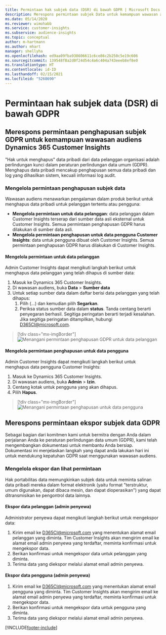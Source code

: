 ```yaml
---
title: Permintaan hak subjek data (DSR) di bawah GDPR | Microsoft Docs
description: Merespons permintaan subjek Data untuk kemampuan wawasan audiens Dynamics 365 Customer Insights.
ms.date: 05/14/2020
ms.reviewer: wimohabb
ms.service: customer-insights
ms.subservice: audience-insights
ms.topic: conceptual
author: m-hartmann
ms.author: mhart
manager: shellyha
ms.openlocfilehash: ed9aa09fba938606611c6ce86c2b250c5e19c606
ms.sourcegitcommit: 139548f8a2d0f24d54c4a6c404a743eeeb8ef8e0
ms.translationtype: HT
ms.contentlocale: id-ID
ms.lasthandoff: 02/15/2021
ms.locfileid: "5268690"
---
```

# <a name="data-subject-rights-dsr-requests-under-gdpr"></a>Permintaan hak subjek data (DSR) di bawah GDPR

## <a name="responding-to-gdpr-data-subject-delete-requests-for-dynamics-365-customer-insights-audience-insights-capability"></a>Merespons permintaan penghapusan subjek GDPR untuk kemampuan wawasan audiens Dynamics 365 Customer Insights

"Hak untuk menghapus" data pribadi dari data pelanggan organisasi adalah perlindungan kunci dalam peraturan perlindungan data umum (GDPR). Menghapus data pribadi mencakup penghapusan semua data pribadi dan log yang dihasilkan sistem, kecuali informasi log audit.

### <a name="manage-data-subject-delete-requests"></a>Mengelola permintaan penghapusan subjek data

Wawasan audiens menawarkan pengalaman dalam produk berikut untuk menghapus data pribadi untuk pelanggan tertentu atau pengguna:

- **Mengelola permintaan untuk data pelanggan**: data pelanggan dalam Customer Insights terserap dari sumber data asli eksternal untuk Customer Insights. Semua permintaan penghapusan GDPR harus dilakukan di sumber data asli.
- **Mengelola permintaan penghapusan untuk data pengguna Customer Insights**: data untuk pengguna dibuat oleh Customer Insights. Semua permintaan penghapusan GDPR harus dilakukan di Customer Insights.

#### <a name="manage-delete-requests-for-customer-data"></a>Mengelola permintaan untuk data pelanggan

Admin Customer Insights dapat mengikuti langkah berikut untuk menghapus data pelanggan yang telah dihapus di sumber data:

1. Masuk ke Dynamics 365 Customer Insights.
2. Di wawasan audiens, buka **Data** > **Sumber data**
3. Untuk setiap sumber data dalam daftar berisi data pelanggan yang telah dihapus:
   1. Pilih (...) dan kemudian pilih **Segarkan**.
   2. Periksa status sumber data dalam **status**. Tanda centang berarti penyegaran berhasil. Segitiga peringatan berarti terjadi kesalahan. Jika segitiga peringatan ditampilkan, hubungi D365CI@microsoft.com.

> [!div class="mx-imgBorder"]
> ![Menangani permintaan penghapusan GDPR untuk data pelanggan](media/gdpr-data-sources.png "Menangani permintaan penghapusan GDPR untuk data pelanggan")

#### <a name="manage-delete-requests-for-user-data"></a>Mengelola permintaan penghapusan untuk data pengguna

Admin Customer Insights dapat mengikuti langkah berikut untuk menghapus data pengguna Customer Insights:

1. Masuk ke Dynamics 365 Customer Insights.
2. Di wawasan audiens, buka **Admin** > **Izin**.
3. Centang kotak untuk pengguna yang akan dihapus.
4. Pilih **Hapus**.

> [!div class="mx-imgBorder"]
> ![Menangani permintaan penghapusan untuk data pengguna](media/gdpr-permissions.png "Menangani permintaan penghapusan untuk data pengguna")

## <a name="responding-to-gdpr-data-subject-export-requests"></a>Merespons permintaan ekspor subjek data GDPR

Sebagai bagian dari komitmen kami untuk bermitra dengan Anda dalam perjalanan Anda ke peraturan perlindungan data umum (GDPR), kami telah mengembangkan dokumentasi untuk membantu Anda bersiap. Dokumentasi ini menjelaskan langkah yang dapat anda lakukan hari ini untuk mendukung kepatuhan GDPR saat menggunakan wawasan audiens.

### <a name="manage-export-and-view-requests"></a>Mengelola ekspor dan lihat permintaan

Hak portabilitas data memungkinkan subjek data untuk meminta salinan data pribadi mereka dalam format elektronik (yaitu format "terstruktur, umum digunakan, dapat dibaca mesin, dan dapat dioperasikan") yang dapat ditransmisikan ke pengontrol data lainnya.

#### <a name="export-customer-data-tenant-admin"></a>Ekspor data pelanggan (admin penyewa)

Administrator penyewa dapat mengikuti langkah berikut untuk mengekspor data:

1. Kirim email ke D365CI@microsoft.com yang menentukan alamat email pelanggan yang diminta. Tim Customer Insights akan mengirim email ke alamat email admin penyewa yang terdaftar, meminta konfirmasi untuk mengekspor data.
2. Berikan konfirmasi untuk mengekspor data untuk pelanggan yang diminta.
3. Terima data yang diekspor melalui alamat email admin penyewa.

#### <a name="export-user-data-tenant-admin"></a>Ekspor data pengguna (admin penyewa)

1. Kirim email ke D365CI@microsoft.com yang menentukan alamat email pengguna yang diminta. Tim Customer Insights akan mengirim email ke alamat email admin penyewa yang terdaftar, meminta konfirmasi untuk mengekspor data.
2. Berikan konfirmasi untuk mengekspor data untuk pengguna yang diminta.
3. Terima data yang diekspor melalui alamat email admin penyewa.


[!INCLUDE[footer-include](../includes/footer-banner.md)]
